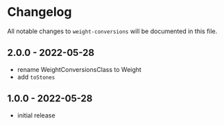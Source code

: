# Changelog

All notable changes to `weight-conversions` will be documented in this file.

## 2.0.0 - 2022-05-28

- rename WeightConversionsClass to Weight
- add `toStones`

## 1.0.0 - 2022-05-28

- initial release

